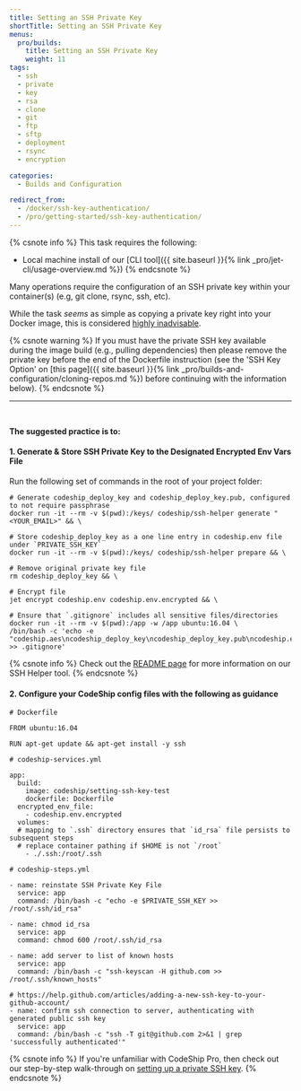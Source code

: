 ```yaml
---
title: Setting an SSH Private Key
shortTitle: Setting an SSH Private Key
menus:
  pro/builds:
    title: Setting an SSH Private Key
    weight: 11
tags:
  - ssh
  - private
  - key
  - rsa
  - clone
  - git
  - ftp
  - sftp
  - deployment
  - rsync
  - encryption

categories:
  - Builds and Configuration

redirect_from:
  - /docker/ssh-key-authentication/
  - /pro/getting-started/ssh-key-authentication/
---
```


{% csnote info %}
This task requires the following:
- Local machine install of our [CLI tool]({{ site.baseurl }}{% link _pro/jet-cli/usage-overview.md %})
{% endcsnote %}

Many operations require the configuration of an SSH private key within your container(s) (e.g, git clone, rsync, ssh, etc).

While the task _seems_ as simple as copying a private key right into your Docker image, this is considered [highly inadvisable](https://medium.com/@mccode/dont-embed-configuration-or-secrets-in-docker-images-7b2e0f916fdd).

{% csnote warning %}
If you must have the private SSH key available during the image build (e.g., pulling dependencies) then please remove the private key before the end of the Dockerfile instruction (see the 'SSH Key Option' on [this page]({{ site.baseurl }}{% link _pro/builds-and-configuration/cloning-repos.md %}) before continuing with the information below).
{% endcsnote %}

---
<br>

**The suggested practice is to:**

#### 1. Generate & Store SSH Private Key to the Designated Encrypted Env Vars File

Run the following set of commands in the root of your project folder:

```
# Generate codeship_deploy_key and codeship_deploy_key.pub, configured to not require passphrase
docker run -it --rm -v $(pwd):/keys/ codeship/ssh-helper generate "<YOUR_EMAIL>" && \

# Store codeship_deploy_key as a one line entry in codeship.env file under `PRIVATE_SSH_KEY`
docker run -it --rm -v $(pwd):/keys/ codeship/ssh-helper prepare && \

# Remove original private key file
rm codeship_deploy_key && \

# Encrypt file
jet encrypt codeship.env codeship.env.encrypted && \

# Ensure that `.gitignore` includes all sensitive files/directories
docker run -it --rm -v $(pwd):/app -w /app ubuntu:16.04 \
/bin/bash -c 'echo -e "codeship.aes\ncodeship_deploy_key\ncodeship_deploy_key.pub\ncodeship.env\n.ssh" >> .gitignore'
```

{% csnote info %}
Check out the [README page](https://github.com/codeship-library/docker-utilities/tree/master/ssh-helper) for more information on our SSH Helper tool.
{% endcsnote %}

#### 2. Configure your CodeShip config files with the following as guidance

```
# Dockerfile

FROM ubuntu:16.04

RUN apt-get update && apt-get install -y ssh
```

```
# codeship-services.yml

app:
  build:
    image: codeship/setting-ssh-key-test
    dockerfile: Dockerfile
  encrypted_env_file:
    - codeship.env.encrypted
  volumes:
  # mapping to `.ssh` directory ensures that `id_rsa` file persists to subsequent steps
  # replace container pathing if $HOME is not `/root`
    - ./.ssh:/root/.ssh
```

```
# codeship-steps.yml

- name: reinstate SSH Private Key File
  service: app
  command: /bin/bash -c "echo -e $PRIVATE_SSH_KEY >> /root/.ssh/id_rsa"

- name: chmod id_rsa
  service: app
  command: chmod 600 /root/.ssh/id_rsa

- name: add server to list of known hosts
  service: app
  command: /bin/bash -c "ssh-keyscan -H github.com >> /root/.ssh/known_hosts"

# https://help.github.com/articles/adding-a-new-ssh-key-to-your-github-account/
- name: confirm ssh connection to server, authenticating with generated public ssh key
  service: app
  command: /bin/bash -c "ssh -T git@github.com 2>&1 | grep 'successfully authenticated'"
```

{% csnote info %}
If you're unfamiliar with CodeShip Pro, then check out our step-by-step walk-through on [setting up a private SSH key](https://github.com/codeship-library/setting-ssh-private-key-in-pro).
{% endcsnote %}

<br>
